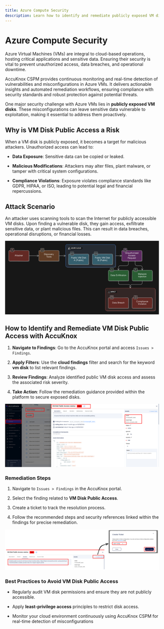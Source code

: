 ```yaml
---
title: Azure Compute Security
description: Learn how to identify and remediate publicly exposed VM disks in Azure Compute Security with AccuKnox.
---
```


# Azure Compute Security

Azure Virtual Machines (VMs) are integral to cloud-based operations, hosting critical applications and sensitive data. Ensuring their security is vital to prevent unauthorized access, data breaches, and operational downtime.

AccuKnox CSPM provides continuous monitoring and real-time detection of vulnerabilities and misconfigurations in Azure VMs. It delivers actionable insights and automated remediation workflows, ensuring compliance with security standards and robust protection against potential threats.

One major security challenge with Azure VMs lies in **publicly exposed VM disks**. These misconfigurations can leave sensitive data vulnerable to exploitation, making it essential to address them proactively.

## **Why is VM Disk Public Access a Risk**

When a VM disk is publicly exposed, it becomes a target for malicious attackers. Unauthorized access can lead to:

- **Data Exposure**: Sensitive data can be copied or leaked.

- **Malicious Modifications**: Attackers may alter files, plant malware, or tamper with critical system configurations.

- **Compliance Violations**: Exposure violates compliance standards like GDPR, HIPAA, or ISO, leading to potential legal and financial repercussions.

## **Attack Scenario**

An attacker uses scanning tools to scan the Internet for publicly accessible VM disks. Upon finding a vulnerable disk, they gain access, exfiltrate sensitive data, or plant malicious files. This can result in data breaches, operational disruptions, or financial losses.

![](../images/cloud/azure/c1.png)

## **How to Identify and Remediate VM Disk Public Access with AccuKnox**

1. **Navigate to Findings**: Go to the AccuKnox portal and access `Issues > Findings`.

2. **Apply Filters**: Use the **cloud findings** filter and search for the keyword **vm disk** to list relevant findings.

3. **Review Findings**: Analyze identified public VM disk access and assess the associated risk severity.

4. **Take Action**: Follow the remediation guidance provided within the platform to secure exposed disks.

![](../images/cloud/azure/c2.png)

### **Remediation Steps**

1. Navigate to `Issues > Findings` in the AccuKnox portal.

2. Select the finding related to **VM Disk Public Access**.

3. Create a ticket to track the resolution process.

4. Follow the recommended steps and security references linked within the findings for precise remediation.

![image-20241217-015639.png](../images/cloud/azure/c3.png)

### **Best Practices to Avoid VM Disk Public Access**

- Regularly audit VM disk permissions and ensure they are not publicly accessible.

- Apply **least-privilege access** principles to restrict disk access.

- Monitor your cloud environment continuously using AccuKnox CSPM for real-time detection of misconfigurations

